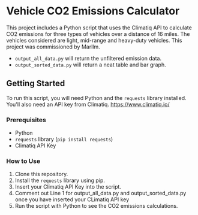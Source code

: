 # Vehicle CO2 Emissions Calculator

This project includes a Python script that uses the Climatiq API to calculate CO2 emissions for three types of vehicles over a distance of 16 miles. The vehicles considered are light, mid-range and heavy-duty vehicles. This project was commissioned by Marllm.

- `output_all_data.py` will return the unfiltered emission data.
- `output_sorted_data.py` will return a neat table and bar graph. 

## Getting Started

To run this script, you will need Python and the `requests` library installed. You'll also need an API key from Climatiq. https://www.climatiq.io/

### Prerequisites

- Python
- `requests` library (`pip install requests`)
- Climatiq API Key

### How to Use

1. Clone this repository.
2. Install the `requests` library using pip.
3. Insert your Climatiq API Key into the script.
4. Comment out Line 1 for output_all_data.py and output_sorted_data.py once you have inserted your CLimatiq API key
4. Run the script with Python to see the CO2 emissions calculations.
